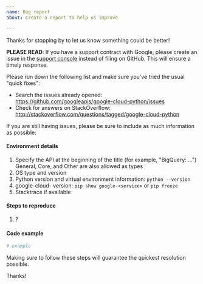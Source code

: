 ```yaml
---
name: Bug report
about: Create a report to help us improve

---
```


Thanks for stopping by to let us know something could be better!

**PLEASE READ**: If you have a support contract with Google, please create an issue in the [support console](https://cloud.google.com/support/) instead of filing on GitHub. This will ensure a timely response.

Please run down the following list and make sure you've tried the usual "quick fixes":

  - Search the issues already opened: https://github.com/googleapis/google-cloud-python/issues
  - Check for answers on StackOverflow: http://stackoverflow.com/questions/tagged/google-cloud-python

If you are still having issues, please be sure to include as much information as possible:

#### Environment details

1. Specify the API at the beginning of the title (for example, "BigQuery: ...")
   General, Core, and Other are also allowed as types
2. OS type and version
3. Python version and virtual environment information: `python --version`
4. google-cloud-<service> version:  `pip show google-<service>` or `pip freeze`
5. Stacktrace if available

#### Steps to reproduce

  1. ?

#### Code example

```python
# example
```

Making sure to follow these steps will guarantee the quickest resolution possible.

Thanks!
